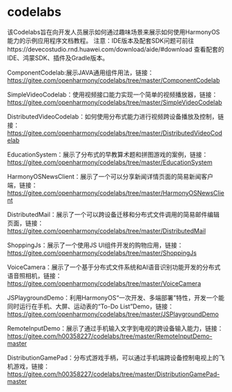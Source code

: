 # codelabs
该Codelabs旨在向开发人员展示如何通过趣味场景来展示如何使用HarmonyOS能力的示例应用程序文档教程。
注意：IDE版本及配套SDK问题可前往https://devecostudio.rnd.huawei.com/download/aide/#download 查看配套的IDE、鸿蒙SDK、插件及Gradle版本。

ComponentCodelab:展示JAVA通用组件用法，链接：https://gitee.com/openharmony/codelabs/tree/master/ComponentCodelab

SimpleVideoCodelab：使用视频接口能力实现一个简单的视频播放器，链接：https://gitee.com/openharmony/codelabs/tree/master/SimpleVideoCodelab

DistributedVideoCodelab：如何使用分布式能力进行视频跨设备播放及控制，链接：https://gitee.com/openharmony/codelabs/tree/master/DistributedVideoCodelab

EducationSystem：展示了分布式的早教算术题和拼图游戏的案例，链接：https://gitee.com/openharmony/codelabs/tree/master/EducationSystem

HarmonyOSNewsClient：展示了一个可以分享新闻详情页面的简易新闻客户端，链接：https://gitee.com/openharmony/codelabs/tree/master/HarmonyOSNewsClient

DistributedMail：展示了一个可以跨设备迁移和分布式文件调用的简易邮件编辑页面，链接：https://gitee.com/openharmony/codelabs/tree/master/DistributedMail

ShoppingJs：展示了一个使用JS UI组件开发的购物应用，链接：https://gitee.com/openharmony/codelabs/tree/master/ShoppingJs

VoiceCamera：展示了一个基于分布式文件系统和AI语音识别功能开发的分布式语音照相机，链接：https://gitee.com/openharmony/codelabs/tree/master/VoiceCamera

JSPlaygroundDemo：利用HarmonyOS“一次开发、多端部署”特性，开发一个能同时运行在手机、大屏、运动表的“To-Do List”Demo，链接：https://gitee.com/openharmony/codelabs/tree/master/JSPlaygroundDemo

RemoteInputDemo：展示了通过手机输入文字到电视的跨设备输入能力，链接：https://gitee.com/h00358227/codelabs/tree/master/RemoteInputDemo-master

DistributionGamePad：分布式游戏手柄，可以通过手机端跨设备控制电视上的飞机游戏，链接：https://gitee.com/h00358227/codelabs/tree/master/DistributionGamePad-master